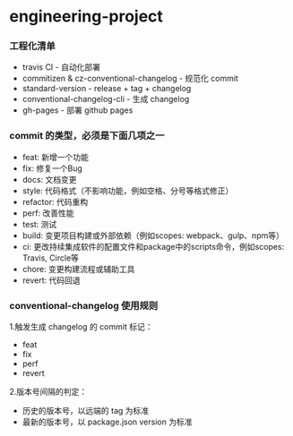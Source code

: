 # engineering-project

### 工程化清单

* travis CI - 自动化部署
* commitizen & cz-conventional-changelog - 规范化 commit
* standard-version - release + tag + changelog
* conventional-changelog-cli - 生成 changelog
* gh-pages - 部署 github pages


### commit 的类型，必须是下面几项之一
   
* feat: 新增一个功能
* fix: 修复一个Bug
* docs: 文档变更
* style: 代码格式（不影响功能，例如空格、分号等格式修正）
* refactor: 代码重构
* perf: 改善性能
* test: 测试
* build: 变更项目构建或外部依赖（例如scopes: webpack、gulp、npm等）
* ci: 更改持续集成软件的配置文件和package中的scripts命令，例如scopes: Travis, Circle等
* chore: 变更构建流程或辅助工具
* revert: 代码回退


### conventional-changelog 使用规则

1.触发生成 changelog 的 commit 标记：
* feat
* fix
* perf
* revert

2.版本号间隔的判定：
* 历史的版本号，以远端的 tag 为标准
* 最新的版本号，以 package.json version 为标准
